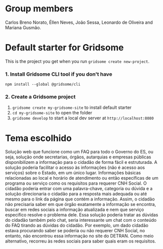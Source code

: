 # Group members

Carlos Breno Norato, Éllen Neves, João Sessa, Leonardo de Oliveira and Mariana Gusmão.

# Default starter for Gridsome

This is the project you get when you run `gridsome create new-project`.

### 1. Install Gridsome CLI tool if you don't have

`npm install --global @gridsome/cli`

### 2. Create a Gridsome project

1. `gridsome create my-gridsome-site` to install default starter
2. `cd my-gridsome-site` to open the folder
3. `gridsome develop` to start a local dev server at `http://localhost:8080`

# Tema escolhido

Solução web que funcione como um FAQ para todo o Governo do ES, ou seja, solução onde secretarias, órgãos, autarquias e empresas públicas disponibilizem a informação para o cidadão de forma fácil e estruturada.
A solução poderia facilitar o acesso às informações (não é acesso aos serviços) sobre o Estado, em um único lugar. Informações básicas relacionadas ao local e horário de atendimento ou então específicas de um programa ou serviço como os requisitos para requerer CNH Social.
O cidadão poderia entrar com uma palavra-chave, categoria ou dúvida e a solução direcionaria o cidadão para a resposta mais adequada ou até mesmo para o link da página que contém a informação. Assim, o cidadão não precisaria saber em que órgão exatamente a informação se encontra, buscar em redes sociais a informação atualizada e nem que serviço especifico resolve o problema dele.
Essa solução poderia tratar as dúvidas do cidadão também pelo chat, seria interessante um chat com o conteúdo do FAQ tirando as dúvidas do cidadão.
Por exemplo, um dado cidadão estava procurando saber se poderia ou não requerer CNH Social, no entanto, não encontrou essa informação no site do DETRAN. Como meio alternativo, recorreu às redes sociais para saber quais eram os requisitos. 
